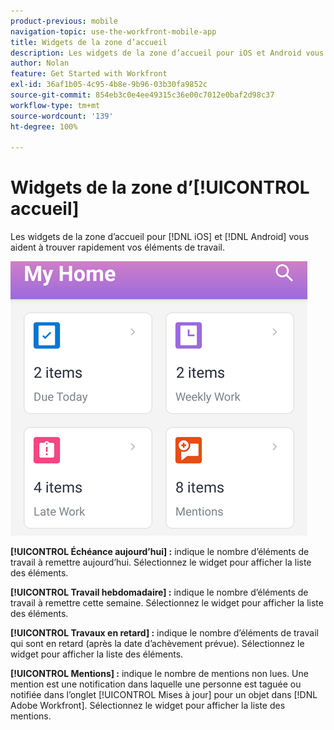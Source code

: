 ```yaml
---
product-previous: mobile
navigation-topic: use-the-workfront-mobile-app
title: Widgets de la zone d’accueil
description: Les widgets de la zone d’accueil pour iOS et Android vous aident à trouver rapidement vos éléments de travail.
author: Nolan
feature: Get Started with Workfront
exl-id: 36af1b05-4c95-4b8e-9b96-03b30fa9852c
source-git-commit: 854eb3c0e4ee49315c36e00c7012e0baf2d98c37
workflow-type: tm+mt
source-wordcount: '139'
ht-degree: 100%

---
```


# Widgets de la zone d’[!UICONTROL accueil]

Les widgets de la zone d’accueil pour [!DNL iOS] et [!DNL Android] vous aident à trouver rapidement vos éléments de travail.

![Widgets de la zone d’accueil](assets/mobile-home-area-widgets.png)

**[!UICONTROL Échéance aujourd’hui] :** indique le nombre d’éléments de travail à remettre aujourd’hui. Sélectionnez le widget pour afficher la liste des éléments.

**[!UICONTROL Travail hebdomadaire] :** indique le nombre d’éléments de travail à remettre cette semaine. Sélectionnez le widget pour afficher la liste des éléments.

**[!UICONTROL Travaux en retard] :** indique le nombre d’éléments de travail qui sont en retard (après la date d’achèvement prévue). Sélectionnez le widget pour afficher la liste des éléments.

**[!UICONTROL Mentions] :** indique le nombre de mentions non lues. Une mention est une notification dans laquelle une personne est taguée ou notifiée dans l’onglet [!UICONTROL Mises à jour] pour un objet dans [!DNL Adobe Workfront]. Sélectionnez le widget pour afficher la liste des mentions.
